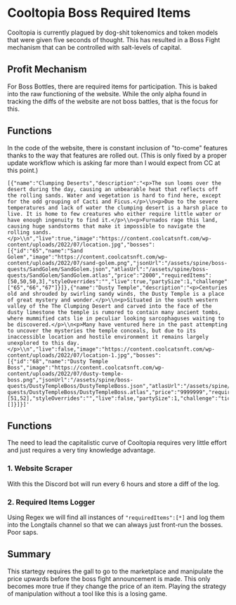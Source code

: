 # Cooltopia Boss Required Items

Cooltopia is currently plagued by dog-shit tokenomics and token models that were given five seconds of thought. This has resulted in a Boss Fight mechanism that can be controlled with salt-levels of capital.

## Profit Mechanism

For Boss Bottles, there are required items for participation. This is baked into the raw functioning of the website. While the only alpha found in tracking the diffs of the website are not boss battles, that is the focus for this.

## Functions

In the code of the website, there is constant inclusion of "to-come" features thanks to the way that features are rolled out. (This is only fixed by a proper update workflow which is asking far more than I would expect from CC at this point.)

```
[{"name":"Clumping Deserts","description":"<p>The sun looms over the desert during the day, causing an unbearable heat that reflects off the rolling sands. Water and vegetation is hard to find here, except for the odd grouping of Cacti and Ficus.</p>\\n<p>Due to the severe temperatures and lack of water the clumping desert is a harsh place to live. It is home to few creatures who either require little water or have enough ingenuity to find it.</p>\\n<p>Furnados rage this land, causing huge sandstorms that make it impossible to navigate the rolling sands.</p>\\n","live":true,"image":"https://content.coolcatsnft.com/wp-content/uploads/2022/07/location.jpg","bosses":[{"id":"65","name":"Sand Golem","image":"https://content.coolcatsnft.com/wp-content/uploads/2022/07/sand-golem.png","jsonUrl":"/assets/spine/boss-quests/SandGolem/SandGolem.json","atlasUrl":"/assets/spine/boss-quests/SandGolem/SandGolem.atlas","price":"2000","requiredItems":[50,50,50,3],"styleOverrides":"","live":true,"partySize":1,"challenge":"rockPaperScissor","rewards":["65","66","67"]}]},{"name":"Dusty Temple","description":"<p>Centuries old and shrouded by swirling sandy winds, the Dusty Temple is a place of great mystery and wonder.</p>\\n<p>Situated in the south western valley of the The Clumping Desert and carved into the face of the dusty limestone the temple is rumored to contain many ancient tombs, where mummified cats lie in peculiar looking sarcophaguses waiting to be discovered.</p>\\n<p>Many have ventured here in the past attempting to uncover the mysteries the temple conceals, but due to its inaccessible location and hostile environment it remains largely unexplored to this day.</p>\\n","live":false,"image":"https://content.coolcatsnft.com/wp-content/uploads/2022/07/location-1.jpg","bosses":[{"id":"68","name":"Dusty Temple Boss","image":"https://content.coolcatsnft.com/wp-content/uploads/2022/07/dusty-temple-boss.png","jsonUrl":"/assets/spine/boss-quests/DustyTempleBoss/DustyTempleBoss.json","atlasUrl":"/assets/spine/boss-quests/DustyTempleBoss/DustyTempleBoss.atlas","price":"9999999","requiredItems":[51,52],"styleOverrides":"","live":false,"partySize":1,"challenge":"ticTacToe","rewards":[]}]}]'
```

## Functions

The need to lead the capitalistic curve of Cooltopia requires very little effort and just requires a very tiny knowledge advantage.

### 1. Website Scraper

With this the Discord bot will run every 6 hours and store a diff of the log.

### 2. Required Items Logger

Using Regex we will find all instances of `"requiredItems":[*]` and log them into the Longtails channel so that we can always just front-run the bosses. Poor saps.

## Summary

This startegy requires the gall to go to the marketplace and manipulate the price upwards before the boss fight announcement is made. This only becomes more true if they change the price of an item. Playing the strategy of manipulation without a tool like this is a losing game.